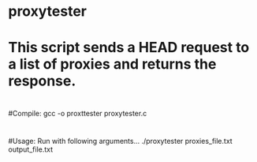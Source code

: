 # proxytester
# This script sends a HEAD request to a list of proxies and returns the response.
#
#Compile: gcc -o proxttester proxytester.c
#
#Usage: Run with following arguments... ./proxytester proxies_file.txt output_file.txt
